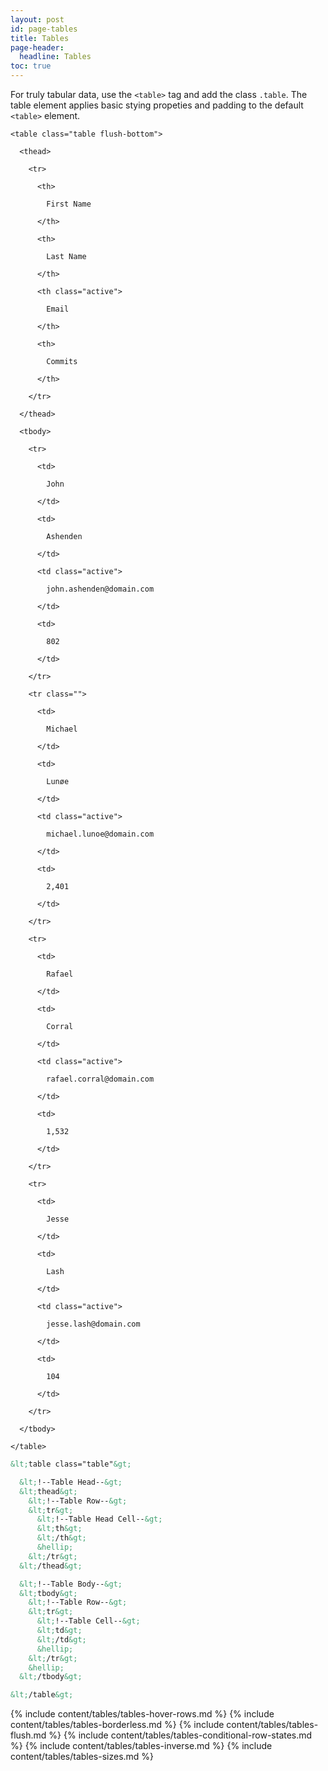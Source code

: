 ```yaml
---
layout: post
id: page-tables
title: Tables
page-header:
  headline: Tables
toc: true
---
```


For truly tabular data, use the <code>&lt;table&gt;</code> tag and add the class <code>.table</code>.  The table element applies basic stying propeties and padding to the default <code>&lt;table&gt;</code> element.

<div class="panel flush-bottom">

  <div class="panel-cell">

    <table class="table flush-bottom">

      <thead>

        <tr>

          <th>

            First Name

          </th>

          <th>

            Last Name

          </th>

          <th class="active">

            Email

          </th>

          <th>

            Commits

          </th>

        </tr>

      </thead>

      <tbody>

        <tr>

          <td>

            John

          </td>

          <td>

            Ashenden

          </td>

          <td class="active">

            john.ashenden@domain.com

          </td>

          <td>

            802

          </td>

        </tr>

        <tr class="">

          <td>

            Michael

          </td>

          <td>

            Lunøe

          </td>

          <td class="active">

            michael.lunoe@domain.com

          </td>

          <td>

            2,401

          </td>

        </tr>

        <tr>

          <td>

            Rafael

          </td>

          <td>

            Corral

          </td>

          <td class="active">

            rafael.corral@domain.com

          </td>

          <td>

            1,532

          </td>

        </tr>

        <tr>

          <td>

            Jesse

          </td>

          <td>

            Lash

          </td>

          <td class="active">

            jesse.lash@domain.com

          </td>

          <td>

            104

          </td>

        </tr>

      </tbody>

    </table>

  </div>

  <div class="panel-cell panel-cell-light panel-cell-code-block" markdown="1">

```html
&lt;table class="table"&gt;

  &lt;!--Table Head--&gt;
  &lt;thead&gt;
    &lt;!--Table Row--&gt;
    &lt;tr&gt;
      &lt;!--Table Head Cell--&gt;
      &lt;th&gt;
      &lt;/th&gt;
      &hellip;
    &lt;/tr&gt;
  &lt;/thead&gt;

  &lt;!--Table Body--&gt;
  &lt;tbody&gt;
    &lt;!--Table Row--&gt;
    &lt;tr&gt;
      &lt;!--Table Cell--&gt;
      &lt;td&gt;
      &lt;/td&gt;
      &hellip;
    &lt;/tr&gt;
    &hellip;
  &lt;/tbody&gt;

&lt;/table&gt;
```

  </div>

</div>

{% include content/tables/tables-hover-rows.md %}
{% include content/tables/tables-borderless.md %}
{% include content/tables/tables-flush.md %}
{% include content/tables/tables-conditional-row-states.md %}
{% include content/tables/tables-inverse.md %}
{% include content/tables/tables-sizes.md %}
